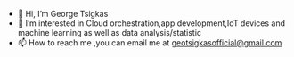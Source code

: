 - 👋 Hi, I’m George Tsigkas
- 👀 I’m interested in Cloud orchestration,app development,IoT devices and machine learning as well as data analysis/statistic
- 📫 How to reach me ,you can email me at geotsigkasofficial@gmail.com

<!---
OperaDevelop07/OperaDevelop07 is a ✨ special ✨ repository because its `README.md` (this file) appears on your GitHub profile.
You can click the Preview link to take a look at your changes.
--->
